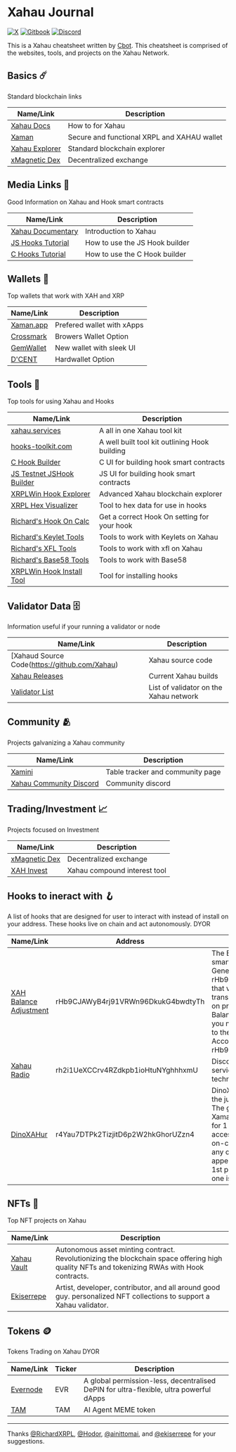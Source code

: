 # Xahau Journal
[![X](https://img.shields.io/badge/follow-xahau_network-fffd57?style=for-the-badge&logo=x)](https://x.com/xahaunetwork)
[![Gitbook](https://img.shields.io/badge/learn-xahau_docs-fffd57?style=for-the-badge&logo=gitbook)](https://docs.xahau.network/)
[![Discord](https://img.shields.io/badge/participate-xahau_contributors-fffd57?style=for-the-badge&logo=discord)](https%3A%2F%2Fdiscord.gg%2Fds7nb93mYj)

This is a Xahau cheatsheet written by [Cbot](https://x.com/Cbot_Xrpl). This cheatsheet is comprised of the websites, tools, and projects on the Xahau Network.

## Basics ☄️
Standard blockchain links

|Name/Link|Description|
|-----------|-------|
|[Xahau Docs](https://docs.xahau.network/)|How to for Xahau|
|[Xaman](https://xaman.app/)| Secure and functional XRPL and XAHAU wallet|
|[Xahau Explorer](https://xahauexplorer.com/)| Standard blockchain explorer|
|[xMagnetic Dex](https://xmagnetic.org/?network=xahau)| Decentralized exchange|




## Media Links 🎥
Good Information on Xahau and Hook smart contracts

| Name/Link                          | Description                                          |
|-------------------------------|-----------------------------------------------|
| [Xahau Documentary ](https://www.youtube.com/watch?v=4pruN6sWJho) | Introduction to Xahau|
| [JS Hooks Tutorial](https://www.youtube.com/watch?v=uX7bR2VZAp8) | How to use the JS Hook builder |
| [C Hooks Tutorial](https://www.youtube.com/watch?v=XgQx49K81do) | How to use the C Hook builder|


## Wallets 👛
Top wallets that work with XAH and XRP

| Name/Link                          | Description                                          |
|-------------------------------|-----------------------------------------------|
| [Xaman.app](https://xaman.app/)               |Prefered wallet with xApps|
| [Crossmark](https://crossmark.io/)                | Browers Wallet Option|
| [GemWallet](https://gemwallet.app/)                | New wallet with sleek UI|
| [D'CENT](https://www.dcentwallet.com/)               |Hardwallet Option|



## Tools 🧰
Top tools for using Xahau and Hooks

|Name/Link|Description|
|-----------|-------|
|[xahau.services](https://xahau.services/)  | A all in one Xahau tool kit|
|[hooks-toolkit.com](https://hooks-toolkit.com/) | A well built tool kit outlining Hook building|
|[C Hook Builder](https://hooks.xrpl.org/)| C UI for building hook smart contracts|
|[JS Testnet JSHook Builder](https://jshooks-builder.xahau.network/develop)| JS UI for building hook smart contracts|
|[XRPLWin Hook Explorer](https://xahau-testnet.xrplwin.com/)|Advanced Xahau blockchain explorer|
|[XRPL Hex Visualizer](https://transia-rnd.github.io/xrpl-hex-visualizer/)| Tool to hex data for use in hooks|
|[Richard's Hook On Calc](https://richardah.github.io/xrpl-binary-visualizer/)| Get a correct Hook On setting for your hook|
|[Richard's Keylet Tools](https://richardah.github.io/xrpl-keylet-tools/)| Tools to work with Keylets on Xahau|
|[Richard's XFL Tools](https://richardah.github.io/xfl-tools/)| Tools to work with xfl on Xahau|
|[Richard's Base58 Tools](https://richardah.github.io/xrpl-base58-tool/)| Tools to work with Base58|
|[XRPLWin Hook Install Tool](https://xahau-testnet.xrplwin.com/tools/hook/from-hash)| Tool for installing hooks|


## Validator Data 🗄️
Information useful if your running a validator or node

|Name/Link|Description|
|-----------|-------|
|[Xahaud Source Code(https://github.com/Xahau)|Xahau source code|
|[Xahau Releases](https://build.xahau.tech/)|Current Xahau builds|
|[Validator List](https://xahauexplorer.com/validators)|List of validator on the Xahau network|


## Community 🫂
Projects galvanizing a Xahau community 

|Name/Link|Description|
|-----------|-------|
|[Xamini](https://xamini.io/)| Table tracker and community page|
|[Xahau Community Discord](https://discord.gg/hhVDGgEgAd)| Community discord|

## Trading/Investment 📈
Projects focused on Investment 

|Name/Link|Description|
|-----------|-----------|
|[xMagnetic Dex](https://xmagnetic.org/?network=xahau)|Decentralized exchange|
|[XAH Invest](https://xahinvest.com/)|Xahau compound interest tool|

## Hooks to ineract with 🪝
A list of hooks that are designed for user to interact with instead of install on your address. These hooks live on chain and act autonomously. DYOR

|Name/Link|Address|Description|
|-----------|-------|---------|
|[XAH Balance Adjustment](https://help.xaman.app/app/all-about-xapps/xahau-xapps/balance-adjustment)|rHb9CJAWyB4rj91VRWn96DkukG4bwdtyTh| The Balance Adjustment Hook on Xahau is a smart contract mechanism linked to the Genesis Account rHb9CJAWyB4rj91VRWn96DkukG4bwdtyTh that verifies and processes ClaimReward transactions, adjusting user balances based on predefined emission rules. To claim a Balance Adjustment on the Xahau network, you need to send a ClaimReward transaction to the Genesis Account. The Genesis Account's address is rHb9CJAWyB4rj91VRWn96DkukG4bwdty.|
|[Xahau Radio](https://xahauradio.com/)|rh2i1UeXCCrv4RZdkpb1ioHtuNYghhhxmU|Discover a pay-per-listen music streaming service through Xahau Network's blockchain technology.|
|[DinoXAHur](https://xaman.app/detect/xapp:dino.xahur)|r4Yau7DTPk2TizjitD6p2W2hkGhorUZzn4|DinoXAHur is a copy of the Chrome game of the jumping dinosaur created with Claude AI. The game has been included as xApp in Xaman. The game can be played for free or for 1 XAH. If you pay, the game will give you access to a public scoreboard that is stored on-chain in Xahau. If you manage to beat any of the current TOP 5 records, you will appear in the leaderboard. If you reach the 1st place, you may receive a prize in XAH if one is available at that time. |




## NFTs 🌌
Top NFT projects on Xahau 

|Name/Link|Description|
|-----------|------|
|[Xahau Vault](https://x.com/xahau_vault)| Autonomous asset minting contract. Revolutionizing the blockchain space offering high quality NFTs and tokenizing RWAs with Hook contracts.|
|[Ekiserrepe](https://ekiserrepe.com/my-nft-collections/)| Artist, developer, contributor, and all around good guy. personalized NFT collections to support a Xahau validator.|

## Tokens 🪙
Tokens Trading on Xahau DYOR 


|Name/Link|Ticker|Description|
|-----------|-------|------|
|[Evernode](https://www.evernode.org/)|EVR|A global permission-less, decentralised DePIN for ultra-flexible, ultra powerful dApps|
|[TAM](https://x.com/tammy_token)|TAM|AI Agent MEME token|


---



Thanks [@RichardXRPL](https://x.com/RichardXRPL), [@Hodor](https://x.com/Hodor), [@ainittomai](https://x.com/ainittomai), and [@ekiserrepe](https://x.com/ekiserrepe) for your suggestions.



